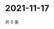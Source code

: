 # 2021-11-17

共 0 条

<!-- BEGIN WEIBO -->
<!-- 最后更新时间 Wed Nov 17 2021 06:13:59 GMT+0800 (China Standard Time) -->

<!-- END WEIBO -->

